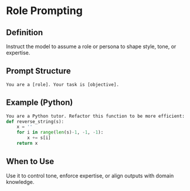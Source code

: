 # Role Prompting

## Definition
Instruct the model to assume a role or persona to shape style, tone, or expertise.

## Prompt Structure
```
You are a [role]. Your task is [objective].
```

## Example (Python)
```python
You are a Python tutor. Refactor this function to be more efficient:
def reverse_string(s):
    x = ''
    for i in range(len(s)-1, -1, -1):
        x += s[i]
    return x
```

## When to Use
Use it to control tone, enforce expertise, or align outputs with domain knowledge.
